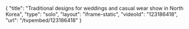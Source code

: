 {
    "title": "Traditional designs for weddings and casual wear show in North Korea",
    "type": "solo",
    "layout": "iframe-static",
    "videoId": "123186418",
    "url": "\/tvpembed\/123186418"
}